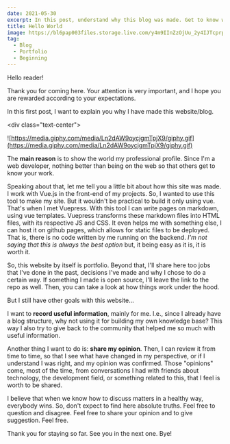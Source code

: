 ```yaml
---
date: 2021-05-30
excerpt: In this post, understand why this blog was made. Get to know what you can expect, and how can you contribute!
title: Hello World
image: https://bl6pap003files.storage.live.com/y4m9IInZzOjUu_2y4IJTcprpyUY-DSt04jtUId6f8dkynfn5LCVC4h7kO9Zb6kM6IQ7fkbN4NtI5kk_0xjL8S_VXdr3UdDfLT3dC9hkg2DR3uswdyzNogBM6qgz0USyRZxuIwY18I0ba7OJeXjk13PWr-2mk2LIPyZ1S8oj4HaInLrgo2Zpnz2Dy7BU-J6i2hxS?width=1920&height=1280&cropmode=none
tag:
  - Blog
  - Portfolio
  - Beginning
---
```


Hello reader!

Thank you for coming here. Your attention is very important, and I hope you are rewarded according to your expectations.

In this first post, I want to explain you why I have made this website/blog.

<div class="text-center">

![https://media.giphy.com/media/Ln2dAW9oycjgmTpjX9/giphy.gif](https://media.giphy.com/media/Ln2dAW9oycjgmTpjX9/giphy.gif)

</div>

The **main reason** is to show the world my professional profile. Since I'm a web developer, nothing better than being on the web so that others get to know your work.

Speaking about that, let me tell you a little bit about how this site was made. I work with Vue.js in the front-end of my projects. So, I wanted to use this tool to make my site. But it wouldn't be practical to build it only using vue. That's when I met Vuepress. With this tool I can write pages on markdown, using vue templates. Vuepress transforms these markdown files into HTML files, with its respective JS and CSS. It even helps me with something else, I can host it on github pages, which allows for static files to be deployed. That is, there is no code written by me running on the backend. *I'm not saying that this is always the best option* but, it being easy as it is, it is worth it.

So, this website by itself is portfolio. Beyond that, I'll share here too jobs that I've done in the past, decisions I've made and why I chose to do a certain way. If something I made is open source, I'll leave the link to the repo as well. Then, you can take a look at how things work under the hood.

But I still have other goals with this website...

I want to **record useful information**, mainly for me. I.e., since I already have a blog structure, why not using it for building my own knowledge base? This way I also try to give back to the community that helped me so much with useful information.

Another thing I want to do is: **share my opinion**. Then, I can review it from time to time, so that I see what have changed in my perspective, or if I understand I was right, and my opinion was confirmed. Those "opinions" come, most of the time, from conversations I had with friends about technology, the development field, or something related to this, that I feel is worth to be shared.

I believe that when we know how to discuss matters in a healthy way, everybody wins. So, don't expect to find here absolute truths. Feel free to question and disagree. Feel free to share your opinion and to give suggestion. Feel free.

Thank you for staying so far. See you in the next one. Bye!